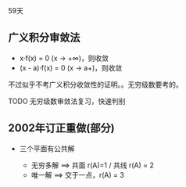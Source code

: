 59天

##	广义积分审敛法

*	x·f(x) = 0 (x → +∞)，则收敛
*	(x - a)·f(x) = 0 (x → a+)，则收敛

不过似乎不考广义积分收敛性的证明。。无穷级数要考的。

TODO	无穷级数审敛法复习，快速判别

##	2002年订正重做(部分)

*	三个平面有公共解

	*	无穷多解 ==> 共面 r(A)=1 / 共线 r(A) = 2
	*	唯一解 ==> 交于一点，r(A) = 3